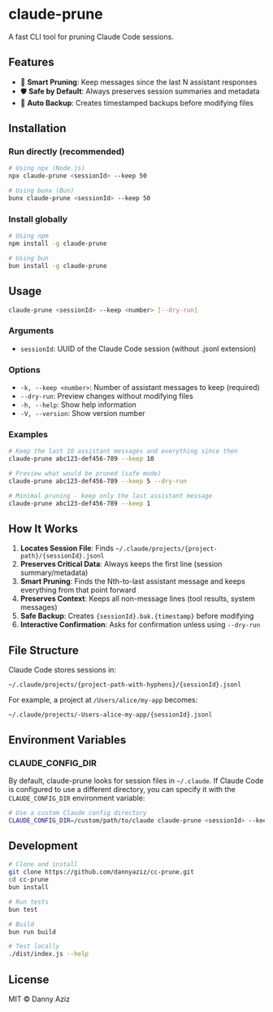 # claude-prune

A fast CLI tool for pruning Claude Code sessions.

## Features

- 🎯 **Smart Pruning**: Keep messages since the last N assistant responses
- 🛡️ **Safe by Default**: Always preserves session summaries and metadata
- 💾 **Auto Backup**: Creates timestamped backups before modifying files

## Installation

### Run directly (recommended)

```bash
# Using npx (Node.js)
npx claude-prune <sessionId> --keep 50

# Using bunx (Bun)
bunx claude-prune <sessionId> --keep 50
```

### Install globally

```bash
# Using npm
npm install -g claude-prune

# Using bun
bun install -g claude-prune
```

## Usage

```bash
claude-prune <sessionId> --keep <number> [--dry-run]
```

### Arguments

- `sessionId`: UUID of the Claude Code session (without .jsonl extension)

### Options

- `-k, --keep <number>`: Number of assistant messages to keep (required)
- `--dry-run`: Preview changes without modifying files
- `-h, --help`: Show help information
- `-V, --version`: Show version number

### Examples

```bash
# Keep the last 10 assistant messages and everything since then
claude-prune abc123-def456-789 --keep 10

# Preview what would be pruned (safe mode)
claude-prune abc123-def456-789 --keep 5 --dry-run

# Minimal pruning - keep only the last assistant message
claude-prune abc123-def456-789 --keep 1
```

## How It Works

1. **Locates Session File**: Finds `~/.claude/projects/{project-path}/{sessionId}.jsonl`
2. **Preserves Critical Data**: Always keeps the first line (session summary/metadata)
3. **Smart Pruning**: Finds the Nth-to-last assistant message and keeps everything from that point forward
4. **Preserves Context**: Keeps all non-message lines (tool results, system messages)
5. **Safe Backup**: Creates `{sessionId}.bak.{timestamp}` before modifying
6. **Interactive Confirmation**: Asks for confirmation unless using `--dry-run`

## File Structure

Claude Code stores sessions in:

```
~/.claude/projects/{project-path-with-hyphens}/{sessionId}.jsonl
```

For example, a project at `/Users/alice/my-app` becomes:

```
~/.claude/projects/-Users-alice-my-app/{sessionId}.jsonl
```

## Environment Variables

### CLAUDE_CONFIG_DIR

By default, claude-prune looks for session files in `~/.claude`. If Claude Code is configured to use a different directory, you can specify it with the `CLAUDE_CONFIG_DIR` environment variable:

```bash
# Use a custom Claude config directory
CLAUDE_CONFIG_DIR=/custom/path/to/claude claude-prune <sessionId> --keep 50
```

## Development

```bash
# Clone and install
git clone https://github.com/dannyaziz/cc-prune.git
cd cc-prune
bun install

# Run tests
bun test

# Build
bun run build

# Test locally
./dist/index.js --help
```

## License

MIT © Danny Aziz
